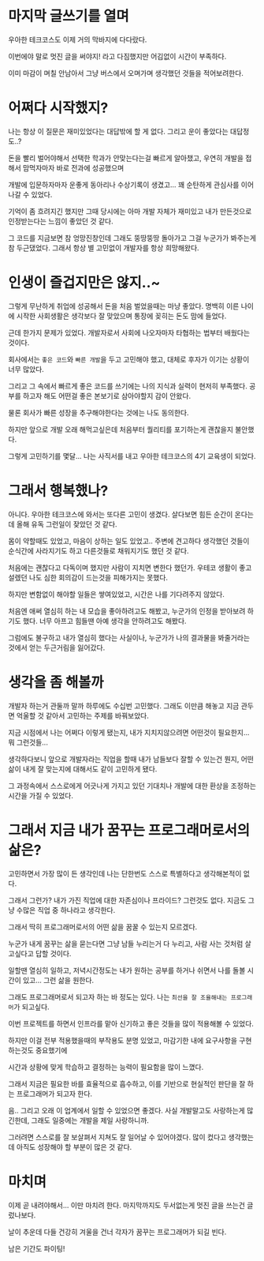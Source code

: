 
# 마지막 글쓰기를 열며

우아한 테크코스도 이제 거의 막바지에 다다랐다.  

이번에야 말로 멋진 글을 써야지! 라고 다짐했지만 어김없이 시간이 부족하다.

이미 마감이 며칠 안남아서 그냥 버스에서 오며가며 생각했던 것들을 적어보려한다. 


# 어쩌다 시작했지?

나는 항상 이 질문은 재미있었다는 대답밖에 할 게 없다. 그리고 운이 좋았다는 대답정도..?  

돈을 빨리 벌어야해서 선택한 학과가 안맞는다는걸 빠르게 알아챘고, 우연히 개발을 접해서 맘먹자마자 바로 전과에 성공했으며  

개발에 입문하자마자 운좋게 동아리나 수상기록이 생겼고... 꽤 순탄하게 관심사를 이어나갈 수 있었다.  

기억이 좀 흐려지긴 했지만 그때 당시에는 아마 개발 자체가 재미있고 내가 만든것으로 인정받는다는 느낌이 좋았던 것 같다.  

그 코드를 지금보면 참 엉망진창인데 그래도 뚱땅뚱땅 돌아가고 그걸 누군가가 봐주는게 참 두근댔었다. 그래서 항상 별 고민없이 개발자를 항상 희망해왔다. 


# 인생이 즐겁지만은 않지..~

그렇게 무난하게 취업에 성공해서 돈을 처음 벌었을때는 마냥 좋았다. 명백히 이른 나이에 시작한 사회생활은 생각보다 잘 맞았으며 통장에 꽂히는 돈도 맘에 들었다. 

근데 한가지 문제가 있었다. 개발자로서 사회에 나오자마자 타협하는 법부터 배웠다는 것이다.  

회사에서는 `좋은 코드`와 `빠른 개발`을 두고 고민해야 했고, 대체로 후자가 이기는 상황이 너무 많았다. 

그리고 그 속에서 빠르게 좋은 코드를 쓰기에는 나의 지식과 실력이 현저히 부족했다. 공부를 하고자 해도 어떤걸 좋은 본보기로 삼아야할지 감이 안왔다.  

물론 회사가 빠른 성장을 추구해야한다는 것에는 나도 동의한다.   

하지만 앞으로 개발 오래 해먹고싶은데 처음부터 퀄리티를 포기하는게 괜찮을지 불안했다. 

그렇게 고민하기를 몇달... 나는 사직서를 내고 우아한 테크코스의 4기 교육생이 되었다.  


# 그래서 행복했나?

아니다. 우아한 테크코스에 와서는 또다른 고민이 생겼다. 살다보면 힘든 순간이 온다는데 올해 유독 그런일이 잦았던 것 같다.   

몸이 약할때도 있었고, 마음이 상하는 일도 있었고.. 주변에 견고하다 생각했던 것들이 순식간에 사라지기도 하고 다른것들로 채워지기도 했던 것 같다.  

처음에는 괜찮다고 다독이며 했지만 사람이 지치면 변한다 했던가. 우테코 생활이 좋고 설렜던 나도 심한 회의감이 드는것을 피해가지는 못했다. 

하지만 변함없이 해야할 일들은 쌓여있었고, 시간은 나를 기다려주지 않았다.  

처음엔 애써 열심히 하는 내 모습을 좋아하려고도 해봤고, 누군가의 인정을 받아보려 하기도 했다. 너무 아프고 힘들땐 아예 생각을 안하려고도 해봤다.

그럼에도 불구하고 내가 열심히 했다는 사실이나, 누군가가 나의 결과물을 봐줄거라는 것에서 얻는 두근거림을 잃어갔다.  



# 생각을 좀 해볼까

개발자 하는거 관둘까 말까 하루에도 수십번 고민했다. 그래도 이만큼 해놓고 지금 관두면 억울할 것 같아서 고민하는 주제를 바꿔보았다.

지금 시점에서 나는 어쩌다 이렇게 됐는지, 내가 지치지않으려면 어떤것이 필요한지... 뭐 그런것들...  

생각하다보니 앞으로 개발자라는 직업을 할때 내가 남들보다 잘할 수 있는건 뭔지, 어떤 삶이 내게 잘 맞는지에 대해서도 같이 고민하게 됐다.

그 과정속에서 스스로에게 어긋나게 가지고 있던 기대치나 개발에 대한 환상을 조정하는 시간을 가질 수 있었다.  



# 그래서 지금 ****내가 꿈꾸는 프로그래머로서의 삶은?****

고민하면서 가장 많이 든 생각인데 나는 단한번도 스스로 특별하다고 생각해본적이 없다.  

그래서 그런가? 내가 가진 직업에 대한 자존심이나 프라이드? 그런것도 없다. 지금도 그냥 수많은 직업 중 하나라고 생각한다.  

그래서 딱히 프로그래머로서의 어떤 삶을 꿈꿀 수 있는지 모르겠다.  

누군가 내게 꿈꾸는 삶을 묻는다면 그냥 남들 누리는거 다 누리고, 사람 사는 것처럼 살고싶다고 답할 것이다.  

일할땐 열심히 일하고, 저녁시간정도는 내가 원하는 공부를 하거나 쉬면서 나를 돌볼 시간이 있고… 그런 삶을 원한다.  



  
그래도 프로그래머로서 되고자 하는 바 정도는 있다. 나는 `최선을 잘 조율해내는 프로그래머`가 되고싶다. 

이번 프로젝트를 하면서 인프라를 맡아 신기하고 좋은 것들을 많이 적용해볼 수 있었다. 

하지만 이걸 전부 적용했을때의 부작용도 분명 있었고, 마감기한 내에 요구사항을 구현하는것도 중요했기에  

시간과 상황에 맞게 학습하고 결정하는 능력이 필요함을 많이 느꼈다.  

그래서 지금은 필요한 바를 효율적으로 흡수하고, 이를 기반으로 현실적인 판단을 잘 하는 프로그래머가 되고자 한다.  

음.. 그리고 오래 이 업계에서 일할 수 있었으면 좋겠다. 사실 개발말고도 사랑하는게 많긴한데, 그래도 일중에는 개발을 제일 사랑하니까.  

그러려면 스스로를 잘 보살펴서 지쳐도 잘 일어날 수 있어야겠다. 많이 컸다고 생각했는데 아직도 성장해야 할 부분이 많은 것 같다.   


# 마치며

이제 곧 내려야해서... 이만 마치려 한다. 마지막까지도 두서없는게 멋진 글을 쓰는건 글렀나보다.  

날이 추운데 다들 건강히 겨울을 건너 각자가 꿈꾸는 프로그래머가 되길 빈다.

남은 기간도 파이팅!
